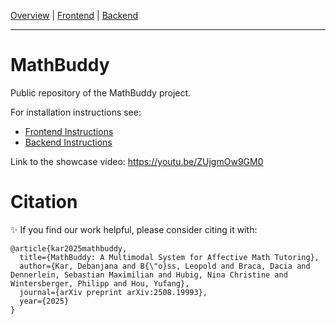 [Overview](./README.md) | [Frontend](./frontend/README.md) | [Backend](./backend/README.md)
___

# MathBuddy

Public repository of the MathBuddy project.

For installation instructions see:
- [Frontend Instructions](./frontend/README.md)
- [Backend Instructions](./backend/README.md)

Link to the showcase video: https://youtu.be/ZUjgmOw9GM0

# Citation
✨ If you find our work helpful, please consider citing it with:

```
@article{kar2025mathbuddy,
  title={MathBuddy: A Multimodal System for Affective Math Tutoring},
  author={Kar, Debanjana and B{\"o}ss, Leopold and Braca, Dacia and Dennerlein, Sebastian Maximilian and Hubig, Nina Christine and Wintersberger, Philipp and Hou, Yufang},
  journal={arXiv preprint arXiv:2508.19993},
  year={2025}
}
```
